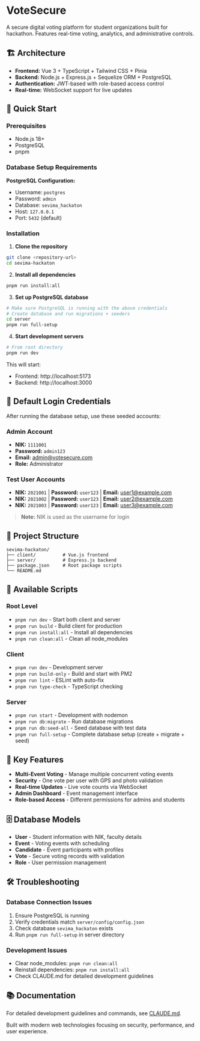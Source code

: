 # VoteSecure

A secure digital voting platform for student organizations built for hackathon. Features real-time voting, analytics, and administrative controls.

## 🏗️ Architecture

- **Frontend:** Vue 3 + TypeScript + Tailwind CSS + Pinia
- **Backend:** Node.js + Express.js + Sequelize ORM + PostgreSQL
- **Authentication:** JWT-based with role-based access control
- **Real-time:** WebSocket support for live updates

## 🚀 Quick Start

### Prerequisites
- Node.js 18+
- PostgreSQL
- pnpm

### Database Setup Requirements

**PostgreSQL Configuration:**
- Username: `postgres`
- Password: `admin`
- Database: `sevima_hackaton`
- Host: `127.0.0.1`
- Port: `5432` (default)

### Installation

1. **Clone the repository**
```bash
git clone <repository-url>
cd sevima-hackaton
```

2. **Install all dependencies**
```bash
pnpm run install:all
```

3. **Set up PostgreSQL database**
```bash
# Make sure PostgreSQL is running with the above credentials
# Create database and run migrations + seeders
cd server
pnpm run full-setup
```

4. **Start development servers**
```bash
# From root directory
pnpm run dev
```

This will start:
- Frontend: http://localhost:5173
- Backend: http://localhost:3000

## 🔐 Default Login Credentials

After running the database setup, use these seeded accounts:

### Admin Account
- **NIK:** `1111001`
- **Password:** `admin123`
- **Email:** admin@votesecure.com
- **Role:** Administrator

### Test User Accounts
- **NIK:** `2021001` | **Password:** `user123` | **Email:** user1@example.com
- **NIK:** `2021002` | **Password:** `user123` | **Email:** user2@example.com  
- **NIK:** `2021003` | **Password:** `user123` | **Email:** user3@example.com

> **Note:** NIK is used as the username for login

## 📁 Project Structure

```
sevima-hackaton/
├── client/          # Vue.js frontend
├── server/          # Express.js backend
├── package.json     # Root package scripts
└── README.md
```

## 🔧 Available Scripts

### Root Level
- `pnpm run dev` - Start both client and server
- `pnpm run build` - Build client for production
- `pnpm run install:all` - Install all dependencies
- `pnpm run clean:all` - Clean all node_modules

### Client
- `pnpm run dev` - Development server
- `pnpm run build-only` - Build and start with PM2
- `pnpm run lint` - ESLint with auto-fix
- `pnpm run type-check` - TypeScript checking

### Server
- `pnpm run start` - Development with nodemon
- `pnpm run db:migrate` - Run database migrations
- `pnpm run db:seed-all` - Seed database with test data
- `pnpm run full-setup` - Complete database setup (create + migrate + seed)

## 🔐 Key Features

- **Multi-Event Voting** - Manage multiple concurrent voting events
- **Security** - One vote per user with GPS and photo validation
- **Real-time Updates** - Live vote counts via WebSocket
- **Admin Dashboard** - Event management interface
- **Role-based Access** - Different permissions for admins and students

## 🗄️ Database Models

- **User** - Student information with NIK, faculty details
- **Event** - Voting events with scheduling
- **Candidate** - Event participants with profiles
- **Vote** - Secure voting records with validation
- **Role** - User permission management

## 🛠️ Troubleshooting

### Database Connection Issues
1. Ensure PostgreSQL is running
2. Verify credentials match `server/config/config.json`
3. Check database `sevima_hackaton` exists
4. Run `pnpm run full-setup` in server directory

### Development Issues
- Clear node_modules: `pnpm run clean:all`
- Reinstall dependencies: `pnpm run install:all`
- Check CLAUDE.md for detailed development guidelines

## 📚 Documentation

For detailed development guidelines and commands, see [CLAUDE.md](./CLAUDE.md).

Built with modern web technologies focusing on security, performance, and user experience.